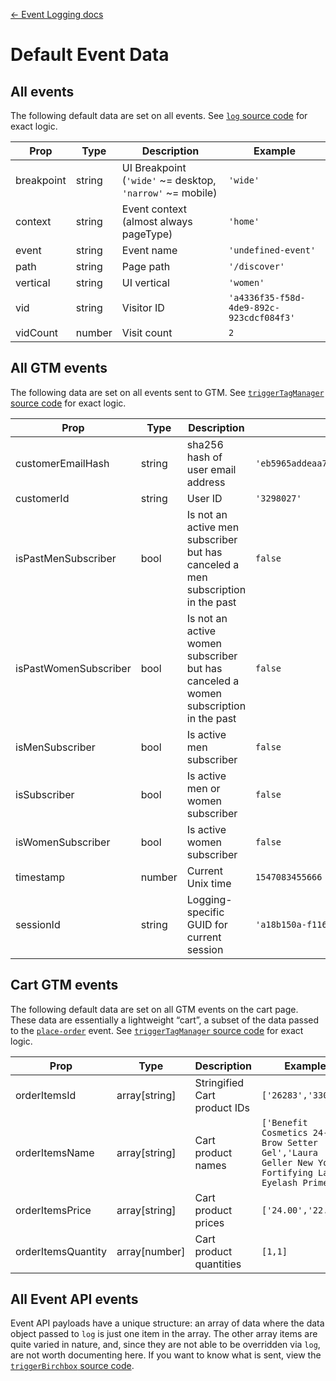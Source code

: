 [← Event Logging docs](/docs/guides/event-logging)

# Default Event Data

## All events

The following default data are set on all events. See [`log` source code](/src/utils/logging/index.js) for exact logic.

Prop|Type|Description|Example
---|---|---|---
breakpoint|string|UI Breakpoint (`'wide'` ~= desktop, `'narrow'` ~= mobile)|`'wide'`
context|string|Event context (almost always pageType)|`'home'`
event|string|Event name|`'undefined-event'`
path|string|Page path|`'/discover'`
vertical|string|UI vertical|`'women'`
vid|string|Visitor ID|`'a4336f35-f58d-4de9-892c-923cdcf084f3'`
vidCount|number|Visit count|`2`

## All GTM events

The following data are set on all events sent to GTM. See [`triggerTagManager` source code](/src/utils/logging/tagManager.js) for exact logic.

Prop|Type|Description|Example
---|---|---|---
customerEmailHash|string|sha256 hash of user email address|`'eb5965addeaa717bbac9c301c84fd1d84bf5b2'`
customerId|string|User ID|`'3298027'`
isPastMenSubscriber|bool|Is not an active men subscriber but has canceled a men subscription in the past|`false`
isPastWomenSubscriber|bool|Is not an active women subscriber but has canceled a women subscription in the past|`false`
isMenSubscriber|bool|Is active men subscriber|`false`
isSubscriber|bool|Is active men or women subscriber|`false`
isWomenSubscriber|bool|Is active women subscriber|`false`
timestamp|number|Current Unix time|`1547083455666`
sessionId|string|Logging-specific GUID for current session|`'a18b150a-f116-4082-9d3a-988074c6a14b'`

## Cart GTM events

The following default data are set on all GTM events on the cart page. These data are essentially a lightweight “cart”, a subset of the data passed to the [`place-order`](/docs/guides/event-logging/events/place-order.md) event. See [`triggerTagManager` source code](/src/utils/logging/tagManager.js) for exact logic.

Prop|Type|Description|Example
---|---|---|---
orderItemsId|array[string]|Stringified Cart product IDs|`['26283','33033']`
orderItemsName|array[string]|Cart product names|`['Benefit Cosmetics 24-Hr Brow Setter Gel','Laura Geller New York Fortifying Lashes Eyelash Primer']`
orderItemsPrice|array[string]|Cart product prices|`['24.00','22.00']`
orderItemsQuantity|array[number]|Cart product quantities|`[1,1]`

## All Event API events

Event API payloads have a unique structure: an array of data where the data object passed to `log` is just one item in the array. The other array items are quite varied in nature, and, since they are not able to be overridden via `log`, are not worth documenting here. If you want to know what is sent, view the [`triggerBirchbox` source code](/src/utils/logging/birchbox.js).
